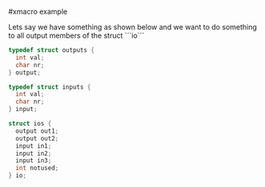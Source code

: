 #xmacro example

Lets say we have something as shown below and we want to do something to all output members of the struct ´´´io´´´
```c
typedef struct outputs {
  int val;
  char nr;
} output;

typedef struct inputs {
  int val;
  char nr;
} input;

struct ios {
  output out1;
  output out2;
  input in1;
  input in2;
  input in3;
  int notused;
} io;
```
